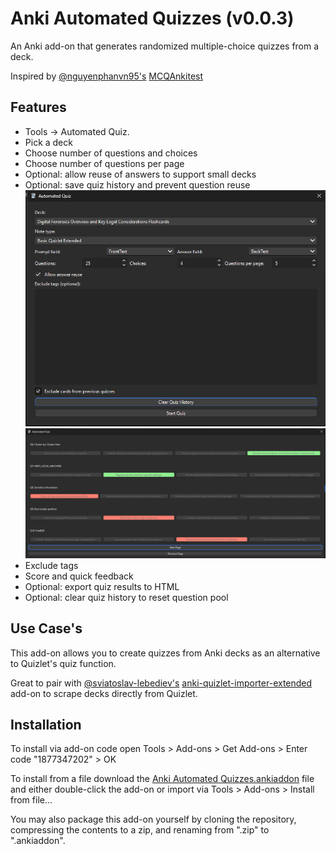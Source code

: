 
# Anki Automated Quizzes (v0.0.3)

An Anki add-on that generates randomized multiple-choice quizzes from a deck.

Inspired by [@nguyenphanvn95's](https://github.com/nguyenphanvn95) [MCQAnkitest](https://github.com/nguyenphanvn95/MCQAnkitest)

## Features
- Tools → Automated Quiz.
- Pick a deck
- Choose number of questions and choices
- Choose number of questions per page
- Optional: allow reuse of answers to support small decks
- Optional: save quiz history and prevent question reuse
![alt text](image.png)
![alt text](image-1.png)
- Exclude tags
- Score and quick feedback
- Optional: export quiz results to HTML
- Optional: clear quiz history to reset question pool

## Use Case's

This add-on allows you to create quizzes from Anki decks as an alternative to Quizlet's quiz function.

Great to pair with [@sviatoslav-lebediev's](https://github.com/sviatoslav-lebediev) [anki-quizlet-importer-extended](https://github.com/sviatoslav-lebediev/anki-quizlet-importer-extended) add-on to scrape decks directly from Quizlet.


## Installation

To install via add-on code open Tools > Add-ons > Get Add-ons > Enter code "1877347202" > OK

To install from a file download the [Anki Automated Quizzes.ankiaddon](https://github.com/colecostanza/Anki-Automated-Quizzes/blob/main/Anki%20Automated%20Quizzes.ankiaddon) file and either double-click the add-on or import via Tools > Add-ons > Install from file...

You may also package this add-on yourself by cloning the repository, compressing the contents to a zip, and renaming from ".zip" to ".ankiaddon".